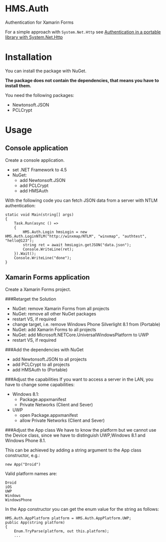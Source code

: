 # HMS.Auth
Authentication for Xamarin Forms

For a simple approach with `System.Net.Http` see [Authentication in a portable library with System.Net.Http](SystemNet.md)

# Installation
You can install the package with NuGet.

**The package does not contain the dependencies, that means you have to install them.**

You need the following packages:

- Newtonsoft.JSON 
- PCLCrypt 

# Usage
## Console application

Create a console application.

- set .NET Framework to 4.5	
- NuGet:
	- add Newtonsoft.JSON 
	- add PCLCrypt 
	- add HMSAuth

With the following code you can fetch JSON data from a server with NTLM authentication:

	static void Main(string[] args)
    {
    	Task.Run(async () =>
    	{
    		HMS.Auth.Login hmsLogin = new HMS.Auth.LoginNTLM("http://winxmap/NTLM", "winxmap", "authtest", "hello@123");
    		string ret = await hmsLogin.getJSON("data.json");
    		Console.WriteLine(ret);
    	}).Wait();
    	Console.WriteLine("done");
    }
    
    
	
## Xamarin Forms application
	
Create a Xamarin Forms project.

###Retarget the Solution
- NuGet: remove Xamarin Forms from all projects
- NuGet: remove all other NuGet packages
- restart VS, if required
- change target, i.e. remove Windows Phone Silverlight 8.1 from (Portable)
- NuGet: add Xamarin Forms to all projects
- NuGet: add Microsoft.NETCore.UniversalWindowsPlatform to UWP
- restart VS, if required

###Add the dependencies with NuGet
- add Newtonsoft.JSON to all projects
- add PCLCrypt to all projects
- add HMSAuth to (Portable)

###Adjust the capabilities 
If you want to access a server in the LAN, you have to change some capabilities:

- Windows 8.1: 
	- Package.appxmanifest
	- Private Networks (Client and Sever)
- UWP
	- open Package.appxmanifest
	- allow Private Networks (Client and Sever)

###Adjust the App class
We have to know the platform but we cannot use the Device class, since we have to distinguish UWP,Windows 8.1 and Windows Phone 8.1.	

This can be achieved by adding a string argument to the App class constructor,
e.g.: 


    new App("Droid")
    

Valid platform names are:


	Droid
	iOS
	UWP
	Windows
	WindowsPhone

In the App constructor you can get the enum value for the string as follows:


    HMS.Auth.AppPlatform platform = HMS.Auth.AppPlatform.UWP;
    public App(string platform)
    {
    	Enum.TryParse(platform, out this.platform);
    	...
    
    

	
	
	

